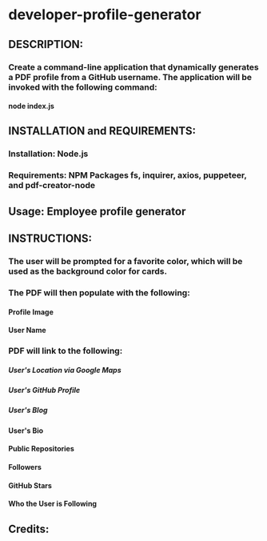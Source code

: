 # developer-profile-generator

## DESCRIPTION:

### Create a command-line application that dynamically generates a PDF profile from a GitHub username. The application will be invoked with the following command:

#### node index.js

## INSTALLATION and REQUIREMENTS:

### Installation: Node.js

### Requirements: NPM Packages fs, inquirer, axios, puppeteer, and pdf-creator-node 

## Usage: Employee profile generator

## INSTRUCTIONS:

### The user will be prompted for a favorite color, which will be used as the background color for cards.

### The PDF will then populate with the following:

#### Profile Image
#### User Name

### PDF will link to the following:

##### User's Location via Google Maps
##### User's GitHub Profile
##### User's Blog


#### User's Bio
#### Public Repositories
#### Followers
#### GitHub Stars
#### Who the User is Following

## Credits:
